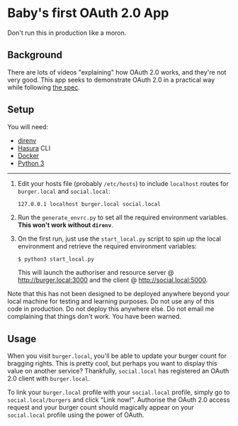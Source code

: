 # Baby's first OAuth 2.0 App

Don't run this in production like a moron.

## Background

There are lots of videos "explaining" how OAuth 2.0 works, and they're not very good. This app seeks to demonstrate OAuth 2.0 in a practical way while following [the spec](https://datatracker.ietf.org/doc/html/rfc6749).

## Setup

You will need:

- [direnv](https://direnv.net/)
- [Hasura](https://hasura.io/) CLI
- [Docker](https://www.docker.com/)
- [Python 3](https://www.python.org/downloads/)

---

1. Edit your hosts file (probably `/etc/hosts`) to include `localhost` routes for `burger.local` and `social.local`:

   ```
   127.0.0.1 localhost burger.local social.local
   ```

2. Run the `generate_envrc.py` to set all the required environment variables. **This won't work without `direnv`**.

3. On the first run, just use the `start_local.py` script to spin up the local environment and retrieve the required environment variables:

   ```sh
   $ python3 start_local.py
   ```

   This will launch the authoriser and resource server @ http://burger.local:3000 and the client @ http://social.local:5000.

Note that this has not been designed to be deployed anywhere beyond your local machine for testing and learning purposes. Do not use any of this code in production. Do not deploy this anywhere else. Do not email me complaining that things don't work. You have been warned.

## Usage

When you visit `burger.local`, you'll be able to update your burger count for bragging rights. This is pretty cool, but perhaps you want to display this value on another service? Thankfully, `social.local` has registered an OAuth 2.0 client with `burger.local`.

To link your `burger.local` profile with your `social.local` profile, simply go to `social.local/burgers` and click "Link now!". Authorise the OAuth 2.0 access request and your burger count should magically appear on your `social.local` profile using the power of OAuth.

